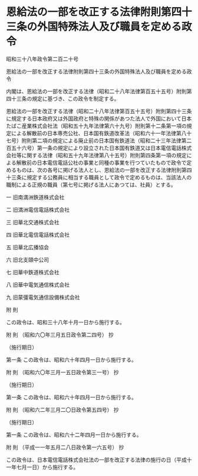 # 恩給法の一部を改正する法律附則第四十三条の外国特殊法人及び職員を定める政令

昭和三十八年政令第二百二十号

恩給法の一部を改正する法律附則第四十三条の外国特殊法人及び職員を定める政令

内閣は、恩給法の一部を改正する法律（昭和二十八年法律第百五十五号）附則第四十三条の規定に基づき、この政令を制定する。

恩給法の一部を改正する法律（昭和二十八年法律第百五十五号）附則第四十三条に規定する日本政府又は外国政府と特殊の関係があつた法人で外国において日本たばこ産業株式会社法（昭和五十九年法律第六十九号）附則第十二条第一項の規定による解散前の日本専売公社、日本国有鉄道改革法（昭和六十一年法律第八十七号）附則第二項の規定による廃止前の日本国有鉄道法（昭和二十三年法律第二百五十六号）第一条の規定により設立された日本国有鉄道又は日本電信電話株式会社等に関する法律（昭和五十九年法律第八十五号）附則第四条第一項の規定による解散前の日本電信電話公社の事業と同種の事業を行つていたもので政令で定めるものは、次の各号に掲げる法人とし、恩給法の一部を改正する法律附則第四十三条に規定する公務員に相当する職員として政令で定めるものは、当該法人の職制による正規の職員（第七号に掲げる法人にあつては、社員）とする。

一 旧南満洲鉄道株式会社

二 旧満洲電信電話株式会社

三 旧華北交通株式会社

四 旧華北電信電話株式会社

五 旧華北広播協会

六 旧北支頤中公司

七 旧華中鉄道株式会社

八 旧華中電気通信株式会社

九 旧蒙彊電気通信設備株式会社

附 則

この政令は、昭和三十八年十月一日から施行する。

附 則 （昭和六〇年三月五日政令第二四号） 抄

（施行期日）

第一条 この政令は、昭和六十年四月一日から施行する。

附 則 （昭和六〇年三月一五日政令第三一号） 抄

（施行期日）

第一条 この政令は、昭和六十年四月一日から施行する。

附 則 （昭和六二年三月二〇日政令第五四号） 抄

（施行期日）

第一条 この政令は、昭和六十二年四月一日から施行する。

附 則 （平成一一年五月二八日政令第一六五号） 抄

この政令は、日本電信電話株式会社法の一部を改正する法律の施行の日（平成十一年七月一日）から施行する。
